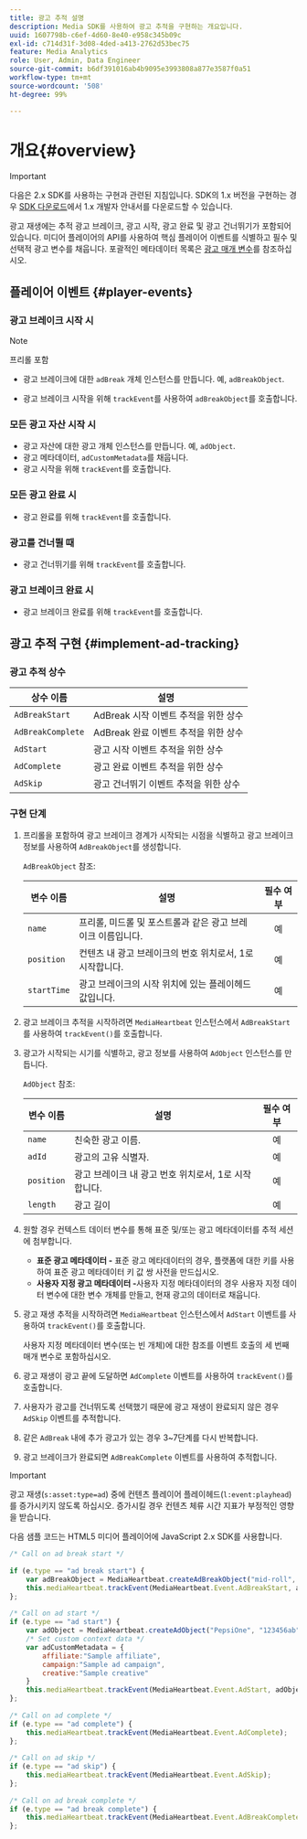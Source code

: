 ```yaml
---
title: 광고 추적 설명
description: Media SDK를 사용하여 광고 추적을 구현하는 개요입니다.
uuid: 1607798b-c6ef-4d60-8e40-e958c345b09c
exl-id: c714d31f-3d08-4ded-a413-2762d53bec75
feature: Media Analytics
role: User, Admin, Data Engineer
source-git-commit: b6df391016ab4b9095e3993808a877e3587f0a51
workflow-type: tm+mt
source-wordcount: '508'
ht-degree: 99%

---
```


# 개요{#overview}

>[!IMPORTANT]
>
>다음은 2.x SDK를 사용하는 구현과 관련된 지침입니다. SDK의 1.x 버전을 구현하는 경우 [SDK 다운로드](/help/sdk-implement/download-sdks.md)에서 1.x 개발자 안내서를 다운로드할 수 있습니다.

광고 재생에는 추적 광고 브레이크, 광고 시작, 광고 완료 및 광고 건너뛰기가 포함되어 있습니다. 미디어 플레이어의 API를 사용하여 핵심 플레이어 이벤트를 식별하고 필수 및 선택적 광고 변수를 채웁니다. 포괄적인 메타데이터 목록은 [광고 매개 변수](/help/metrics-and-metadata/ad-parameters.md)를 참조하십시오.

## 플레이어 이벤트 {#player-events}


### 광고 브레이크 시작 시

>[!NOTE]
>프리롤 포함

* 광고 브레이크에 대한 `adBreak` 개체 인스턴스를 만듭니다. 예, `adBreakObject`.

* 광고 브레이크 시작을 위해 `trackEvent`를 사용하여 `adBreakObject`를 호출합니다.

### 모든 광고 자산 시작 시

* 광고 자산에 대한 광고 개체 인스턴스를 만듭니다. 예, `adObject`.
* 광고 메타데이터, `adCustomMetadata`를 채웁니다.
* 광고 시작을 위해 `trackEvent`를 호출합니다.

### 모든 광고 완료 시

* 광고 완료를 위해 `trackEvent`를 호출합니다.

### 광고를 건너뛸 때

* 광고 건너뛰기를 위해 `trackEvent`를 호출합니다.

### 광고 브레이크 완료 시

* 광고 브레이크 완료를 위해 `trackEvent`를 호출합니다.

## 광고 추적 구현 {#implement-ad-tracking}

### 광고 추적 상수

| 상수 이름 | 설명   |
|---|---|
| `AdBreakStart` | AdBreak 시작 이벤트 추적을 위한 상수 |
| `AdBreakComplete` | AdBreak 완료 이벤트 추적을 위한 상수 |
| `AdStart` | 광고 시작 이벤트 추적을 위한 상수 |
| `AdComplete` | 광고 완료 이벤트 추적을 위한 상수 |
| `AdSkip` | 광고 건너뛰기 이벤트 추적을 위한 상수 |

### 구현 단계

1. 프리롤을 포함하여 광고 브레이크 경계가 시작되는 시점을 식별하고 광고 브레이크 정보를 사용하여 `AdBreakObject`를 생성합니다.

   `AdBreakObject` 참조:

   | 변수 이름 | 설명 | 필수 여부 |
   | --- | --- | :---: |
   | `name` | 프리롤, 미드롤 및 포스트롤과 같은 광고 브레이크 이름입니다. | 예 |
   | `position` | 컨텐츠 내 광고 브레이크의 번호 위치로서, 1로 시작합니다. | 예 |
   | `startTime` | 광고 브레이크의 시작 위치에 있는 플레이헤드 값입니다. | 예 |

1. 광고 브레이크 추적을 시작하려면 `MediaHeartbeat` 인스턴스에서 `AdBreakStart`를 사용하여 `trackEvent()`를 호출합니다.

1. 광고가 시작되는 시기를 식별하고, 광고 정보를 사용하여 `AdObject` 인스턴스를 만듭니다.

   `AdObject` 참조:

   | 변수 이름 | 설명 | 필수 여부 |
   | --- | --- | :---: |
   | `name` | 친숙한 광고 이름. | 예 |
   | `adId` | 광고의 고유 식별자. | 예 |
   | `position` | 광고 브레이크 내 광고 번호 위치로서, 1로 시작합니다. | 예 |
   | `length` | 광고 길이 | 예 |

1. 원할 경우 컨텍스트 데이터 변수를 통해 표준 및/또는 광고 메타데이터를 추적 세션에 첨부합니다.

   * **표준 광고 메타데이터 -** 표준 광고 메타데이터의 경우, 플랫폼에 대한 키를 사용하여 표준 광고 메타데이터 키 값 쌍 사전을 만드십시오.
   * **사용자 지정 광고 메타데이터 -**&#x200B;사용자 지정 메타데이터의 경우 사용자 지정 데이터 변수에 대한 변수 개체를 만들고, 현재 광고의 데이터로 채웁니다.

1. 광고 재생 추적을 시작하려면 `MediaHeartbeat` 인스턴스에서 `AdStart` 이벤트를 사용하여 `trackEvent()`를 호출합니다.

   사용자 지정 메타데이터 변수(또는 빈 개체)에 대한 참조를 이벤트 호출의 세 번째 매개 변수로 포함하십시오.

1. 광고 재생이 광고 끝에 도달하면 `AdComplete` 이벤트를 사용하여 `trackEvent()`를 호출합니다.

1. 사용자가 광고를 건너뛰도록 선택했기 때문에 광고 재생이 완료되지 않은 경우 `AdSkip` 이벤트를 추적합니다.
1. 같은 `AdBreak` 내에 추가 광고가 있는 경우 3~7단계를 다시 반복합니다.
1. 광고 브레이크가 완료되면 `AdBreakComplete` 이벤트를 사용하여 추적합니다.

>[!IMPORTANT]
>
>광고 재생(`s:asset:type=ad`) 중에 컨텐츠 플레이어 플레이헤드(`l:event:playhead`)를 증가시키지 않도록 하십시오. 증가시킬 경우 컨텐츠 체류 시간 지표가 부정적인 영향을 받습니다.

다음 샘플 코드는 HTML5 미디어 플레이어에 JavaScript 2.x SDK를 사용합니다.

```js
/* Call on ad break start */ 
 
if (e.type == "ad break start") { 
    var adBreakObject = MediaHeartbeat.createAdBreakObject("mid-roll", 2, 500); 
    this.mediaHeartbeat.trackEvent(MediaHeartbeat.Event.AdBreakStart, adBreakObject); 
}; 
 
/* Call on ad start */ 
if (e.type == "ad start") { 
    var adObject = MediaHeartbeat.createAdObject("PepsiOne", "123456ab", 1, 30); 
    /* Set custom context data */ 
    var adCustomMetadata = { 
        affiliate:"Sample affiliate", 
        campaign:"Sample ad campaign", 
        creative:"Sample creative" 
    } 
    this.mediaHeartbeat.trackEvent(MediaHeartbeat.Event.AdStart, adObject, adCustomMetadata); 
}; 
 
/* Call on ad complete */ 
if (e.type == "ad complete") { 
    this.mediaHeartbeat.trackEvent(MediaHeartbeat.Event.AdComplete); 
}; 
 
/* Call on ad skip */ 
if (e.type == "ad skip") { 
    this.mediaHeartbeat.trackEvent(MediaHeartbeat.Event.AdSkip); 
}; 
     
/* Call on ad break complete */ 
if (e.type == "ad break complete") { 
    this.mediaHeartbeat.trackEvent(MediaHeartbeat.Event.AdBreakComplete); 
}; 
```
